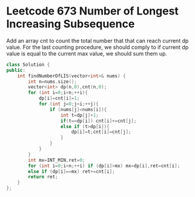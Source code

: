 # Leetcode 673 Number of Longest Increasing Subsequence
Add an array cnt to count the total number that that can reach current dp value.
For the last counting procedure, we should comply to if current dp value is equal to the current max value, we should sum them up.
```cpp
class Solution {
public:
    int findNumberOfLIS(vector<int>& nums) {
        int n=nums.size();
        vector<int> dp(n,0),cnt(n,0);
        for (int i=0;i<n;++i){
            dp[i]=cnt[i]=1;
            for (int j=0;j<i;++j){
                if (nums[j]<nums[i]){
                    int t=dp[j]+1;
                    if(t==dp[i]) cnt[i]+=cnt[j];
                    else if (t>dp[i]){
                        dp[i]=t;cnt[i]=cnt[j];
                    }
                }
            }
        }
        int mx=INT_MIN,ret=0;
        for (int i=0;i<n;++i) if (dp[i]>mx) mx=dp[i],ret=cnt[i];
        else if (dp[i]==mx) ret+=cnt[i];
        return ret;
    }
};
```

